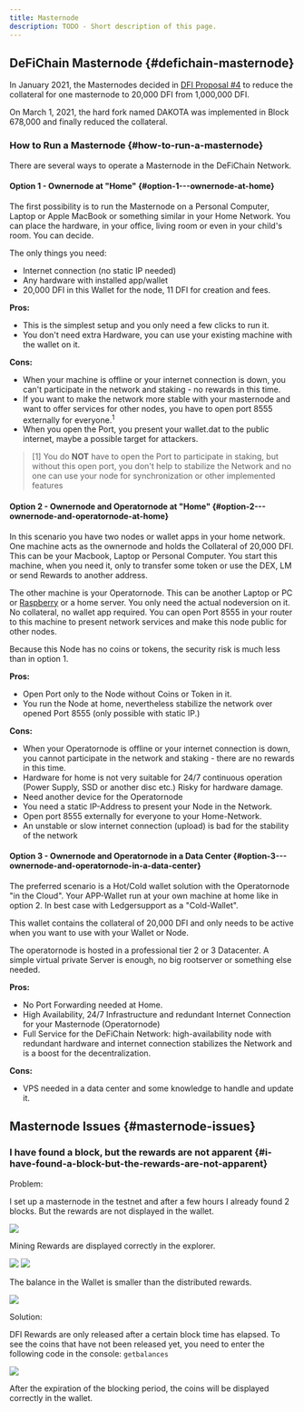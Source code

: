 ```yaml
---
title: Masternode
description: TODO - Short description of this page.
---
```


## DeFiChain Masternode {#defichain-masternode}

In January 2021, the Masternodes decided in [DFI Proposal #4](https://github.com/DeFiCh/dfips/issues/6) to reduce the collateral for one masternode to 20,000 DFI from 1,000,000 DFI.

On March 1, 2021, the hard fork named DAKOTA was implemented in Block 678,000 and finally reduced the collateral.

### How to Run a Masternode {#how-to-run-a-masternode}

There are several ways to operate a Masternode in the DeFiChain Network.

#### Option 1 - Ownernode at "Home" {#option-1---ownernode-at-home}

The first possibility is to run the Masternode on a Personal Computer, Laptop or Apple MacBook or something similar in your Home Network. You can place the hardware, in your office, living room or even in your child's room. You can decide.

The only things you need:

- Internet connection (no static IP needed)
- Any hardware with installed app/wallet
- 20,000 DFI in this Wallet for the node, 11 DFI for creation and fees.

**Pros:**

- This is the simplest setup and you only need a few clicks to run it.
- You don't need extra Hardware, you can use your existing machine with the wallet on it.

**Cons:**

- When your machine is offline or your internet connection is down, you can't participate in the network and staking - no rewards in this time.
- If you want to make the network more stable with your masternode and want to offer services for other nodes, you have to open port 8555 externally for everyone.<sup>1</sup>
- When you open the Port, you present your wallet.dat to the public internet, maybe a possible target for attackers.

>[1] You do **NOT** have to open the Port to participate in staking, but without this open port, you don't help to stabilize the Network and no one can use your node for synchronization or other implemented features

#### Option 2 - Ownernode and Operatornode at "Home" {#option-2---ownernode-and-operatornode-at-home}

In this scenario you have two nodes or wallet apps in your home network. One machine acts as the ownernode and holds the Collateral of 20,000 DFI. This can be your Macbook, Laptop or Personal Computer. You start this machine, when you need it, only to transfer some token or use the DEX, LM or send Rewards to another address.

The other machine is your Operatornode. This can be another Laptop or PC or [Raspberry](./App_on_Raspberry-Pi.md) or a home server. You only need the actual nodeversion on it. No collateral, no wallet app required. You can open Port 8555 in your router to this machine to present network services and make this node public for other nodes.

Because this Node has no coins or tokens, the security risk is much less than in option 1.

**Pros:**

- Open Port only to the Node without Coins or Token in it.
- You run the Node at home, nevertheless stabilize the network over opened Port 8555 (only possible with static IP.)

**Cons:**

- When your Operatornode is offline or your internet connection is down, you cannot participate in the network and staking - there are no rewards in this time.
- Hardware for home is not very suitable for 24/7 continuous operation (Power Supply, SSD or another disc etc.) Risky for hardware damage.
- Need another device for the Operatornode
- You need a static IP-Address to present your Node in the Network.
- Open port 8555 externally for everyone to your Home-Network.
- An unstable or slow internet connection (upload) is bad for the stability of the network

#### Option 3 - Ownernode and Operatornode in a Data Center {#option-3---ownernode-and-operatornode-in-a-data-center}

The preferred scenario is a Hot/Cold wallet solution with the Operatornode "in the Cloud". Your APP-Wallet run at your own machine at home like in option 2. In best case with Ledgersupport as a "Cold-Wallet".

This wallet contains the collateral of 20,000 DFI and only needs to be active when you want to use with your Wallet or Node.

The operatornode is hosted in a professional tier 2 or 3 Datacenter. A simple virtual private Server is enough, no big rootserver or something else needed.

**Pros:**

- No Port Forwarding needed at Home.
- High Availability, 24/7 Infrastructure and redundant Internet Connection for your Masternode (Operatornode)
- Full Service for the DeFiChain Network: high-availability node with redundant hardware and internet connection stabilizes the Network and is a boost for the decentralization.

**Cons:**

- VPS needed in a data center and some knowledge to handle and update it.

## Masternode Issues {#masternode-issues}

### I have found a block, but the rewards are not apparent {#i-have-found-a-block-but-the-rewards-are-not-apparent}

Problem:

I set up a masternode in the testnet and after a few hours I already found 2 blocks. But the rewards are not displayed in the wallet.

![](./../media/masternode_EN_1.png)

Mining Rewards are displayed correctly in the explorer.

![](./../media/masternode_EN_2.png)
![](./../media/masternode_EN_3.png)

The balance in the Wallet is smaller than the distributed rewards.

![](./../media/masternode_EN_4.png)

Solution:

DFI Rewards are only released after a certain block time has elapsed. To see the coins that have not been released yet, you need to enter the following code in the console: `getbalances`

![](./../media/masternode_EN_4.jpg)

After the expiration of the blocking period, the coins will be displayed correctly in the wallet.
